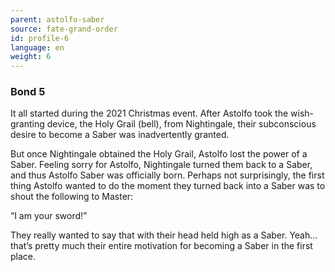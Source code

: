 ```yaml
---
parent: astolfo-saber
source: fate-grand-order
id: profile-6
language: en
weight: 6
---
```


### Bond 5

It all started during the 2021 Christmas event. After Astolfo took the wish-granting device, the Holy Grail (bell), from Nightingale, their subconscious desire to become a Saber was inadvertently granted.

But once Nightingale obtained the Holy Grail, Astolfo lost the power of a Saber. Feeling sorry for Astolfo, Nightingale turned them back to a Saber, and thus Astolfo Saber was officially born. Perhaps not surprisingly, the first thing Astolfo wanted to do the moment they turned back into a Saber was to shout the following to Master:

“I am your sword!”

They really wanted to say that with their head held high as a Saber. Yeah…that’s pretty much their entire motivation for becoming a Saber in the first place.
